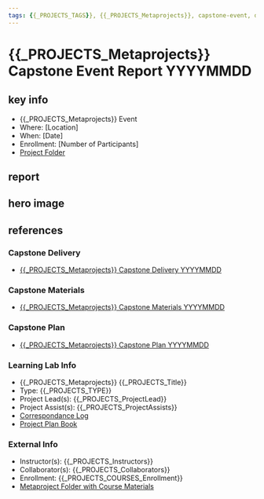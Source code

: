 ```yaml
---
tags: {{_PROJECTS_TAGS}}, {{_PROJECTS_Metaprojects}}, capstone-event, documentation, report
---
```


#  {{_PROJECTS_Metaprojects}} Capstone Event Report YYYYMMDD


## key info
- {{_PROJECTS_Metaprojects}} Event
- Where: [Location]
- When: [Date]
- Enrollment: [Number of Participants]
- [Project Folder]()


## report


## hero image 




## references


### Capstone Delivery

* [{{_PROJECTS_Metaprojects}} Capstone Delivery YYYYMMDD]()

### Capstone Materials

* [{{_PROJECTS_Metaprojects}} Capstone Materials YYYYMMDD]()

### Capstone Plan

* [{{_PROJECTS_Metaprojects}} Capstone Plan YYYYMMDD
]()


### Learning Lab Info
* {{_PROJECTS_Metaprojects}} {{_PROJECTS_Title}}
* Type: {{_PROJECTS_TYPE}}
* Project Lead(s): {{_PROJECTS_ProjectLead}}
* Project Assist(s): {{_PROJECTS_ProjectAssists}}
* [Correspondance Log]({{_PROJECTS_METAPROJECTS_CorrespondanceLog}})
* [Project Plan Book]({{ProjectPlanBookUrl}})

### External Info
* Instructor(s): {{_PROJECTS_Instructors}}
* Collaborator(s): {{_PROJECTS_Collaborators}}
* Enrollment: {{_PROJECTS_COURSES_Enrollment}}
* [Metaproject Folder with Course Materials]({{_PROJECTS_AssociatedMetaprojectFolder}})


